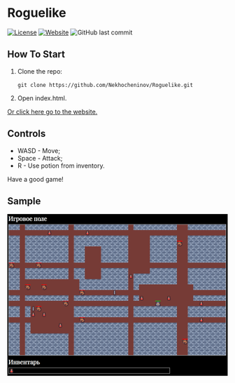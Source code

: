 # Roguelike
[![License](https://img.shields.io/badge/license-MIT-blue.svg)](https://github.com/Nekhocheninov/Roguelike/blob/main/LICENSE)
[![Website](https://img.shields.io/badge/Visit-Website-blue)](https://nekhocheninov.github.io/Roguelike/)
![GitHub last commit](https://img.shields.io/github/last-commit/Nekhocheninov/Roguelike)

## How To Start

1. Clone the repo:
    ```
    git clone https://github.com/Nekhocheninov/Roguelike.git
    ```

2. Open index.html.

[Or click here go to the website.](https://nekhocheninov.github.io/Roguelike/)

## Controls
- WASD - Move;
- Space - Attack;
- R - Use potion from inventory.

Have a good game!

## Sample

<img src="https://github.com/Nekhocheninov/Roguelike/blob/main/Sample.PNG" width="800">
